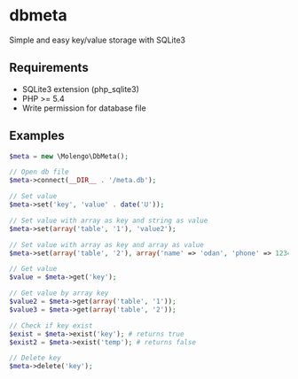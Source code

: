 # dbmeta
Simple and easy key/value storage with SQLite3

## Requirements

* SQLite3 extension (php_sqlite3)
* PHP >= 5.4
* Write permission for database file

## Examples

```php
$meta = new \Molengo\DbMeta();

// Open db file
$meta->connect(__DIR__ . '/meta.db');

// Set value
$meta->set('key', 'value' . date('U'));

// Set value with array as key and string as value
$meta->set(array('table', '1'), 'value2');

// Set value with array as key and array as value
$meta->set(array('table', '2'), array('name' => 'odan', 'phone' => 1234567));

// Get value
$value = $meta->get('key');

// Get value by array key
$value2 = $meta->get(array('table', '1'));
$value3 = $meta->get(array('table', '2'));

// Check if key exist
$exist = $meta->exist('key'); # returns true
$exist2 = $meta->exist('temp'); # returns false

// Delete key
$meta->delete('key');
```
